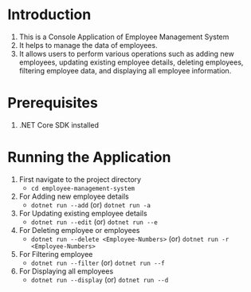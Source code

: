 # Introduction
1. This is a Console Application of Employee Management System 
2. It helps to manage the data of employees.
3. It allows users to perform various operations such as adding new employees, updating existing employee details, deleting employees, filtering employee data, and displaying all employee information.

# Prerequisites
1. .NET Core SDK installed

# Running the Application
1. First navigate to the project directory
    - `cd employee-management-system`
2. For Adding new employee details
    - `dotnet run --add` (or) `dotnet run -a`
3. For Updating existing employee details
    - `dotnet run --edit` (or) `dotnet run --e`
4. For Deleting employee or employees
    - `dotnet run --delete <Employee-Numbers>` (or) `dotnet run -r <Employee-Numbers>`
5. For Filtering employee
    - `dotnet run --filter` (or) `dotnet run --f`
6. For Displaying all employees
    - `dotnet run --display` (or) `dotnet run --d`

